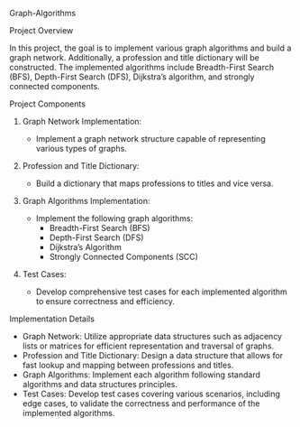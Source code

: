 Graph-Algorithms

Project Overview

In this project, the goal is to implement various graph algorithms and build a graph network. Additionally, a profession and title dictionary will be constructed. The implemented algorithms include Breadth-First Search (BFS), Depth-First Search (DFS), Dijkstra’s algorithm, and strongly connected components.

Project Components

1. Graph Network Implementation: 
    - Implement a graph network structure capable of representing various types of graphs.
    
2. Profession and Title Dictionary:
    - Build a dictionary that maps professions to titles and vice versa.

3. Graph Algorithms Implementation:
    - Implement the following graph algorithms:
        - Breadth-First Search (BFS)
        - Depth-First Search (DFS)
        - Dijkstra’s Algorithm
        - Strongly Connected Components (SCC)
        
4. Test Cases:
    - Develop comprehensive test cases for each implemented algorithm to ensure correctness and efficiency.

Implementation Details

- Graph Network: Utilize appropriate data structures such as adjacency lists or matrices for efficient representation and traversal of graphs.
- Profession and Title Dictionary: Design a data structure that allows for fast lookup and mapping between professions and titles.
- Graph Algorithms: Implement each algorithm following standard algorithms and data structures principles.
- Test Cases: Develop test cases covering various scenarios, including edge cases, to validate the correctness and performance of the implemented algorithms.



